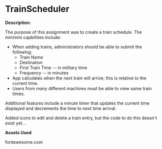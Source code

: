 # TrainScheduler


**Description:**

The purpose of this assignment was to create a train schedule. The minimim capbilities include:
  * When adding trains, administrators should be able to submit the following:
    * Train Name
    * Destination
    * First Train Time -- in military time
    * Frequency -- in minutes
  * App calculates when the next train will arrive; this is relative to the current time.
  * Users from many different machines must be able to view same train times.
  
Additional features include a minute timer that updates the current time displayed and decrements the time to next time arrival.

Added icons to edit and delete a train entry, but the code to do this doesn't exist yet...

**Assets Used**

fontawesome.com
